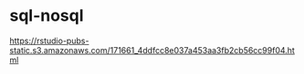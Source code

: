 # sql-nosql
https://rstudio-pubs-static.s3.amazonaws.com/171661_4ddfcc8e037a453aa3fb2cb56cc99f04.html
